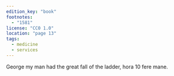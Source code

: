 ```yaml
---
edition_key: "book"
footnotes:
  - "1581"
license: "CC0 1.0"
location: "page 13"
tags:
  - medicine
  - services
---
```

George my man had the great
fall of the ladder, hora 10 fere mane.
